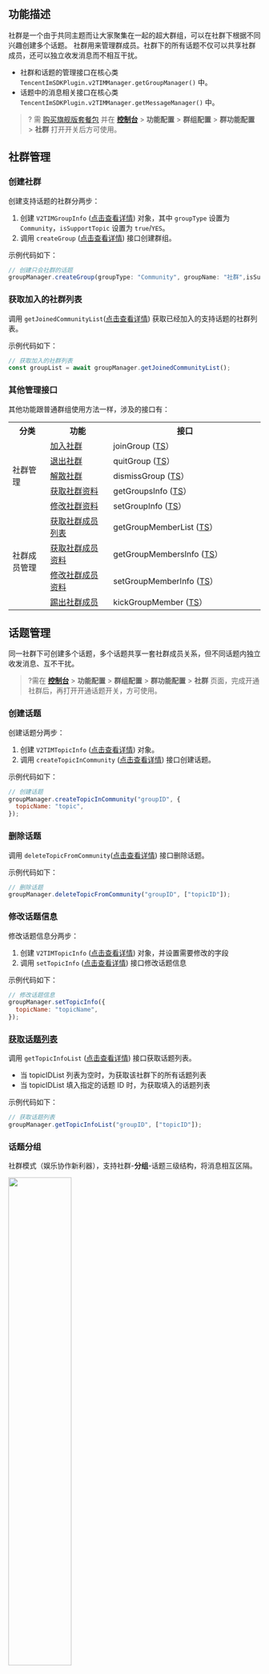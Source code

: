 ## 功能描述

社群是一个由于共同主题而让大家聚集在一起的超大群组，可以在社群下根据不同兴趣创建多个话题。
社群用来管理群成员。社群下的所有话题不仅可以共享社群成员，还可以独立收发消息而不相互干扰。

- 社群和话题的管理接口在核心类 ` TencentImSDKPlugin.v2TIMManager.getGroupManager()` 中。
- 话题中的消息相关接口在核心类 ` TencentImSDKPlugin.v2TIMManager.getMessageManager()` 中。

> ? 需 [购买旗舰版套餐包](https://buy.cloud.tencent.com/avc?from=17182) 并在 [**控制台**](https://console.cloud.tencent.com/im/qun-setting ) > **功能配置** > **群组配置** > **群功能配置** > **社群** 打开开关后方可使用。

## 社群管理

### 创建社群

创建支持话题的社群分两步：

1. 创建 `V2TIMGroupInfo` ([点击查看详情](https://comm.qq.com/im/doc/RN/zh/Interface/Group/V2TimGroupInfo.html)) 对象，其中 `groupType` 设置为 `Community`，`isSupportTopic` 设置为 `true`/`YES`。
2. 调用 `createGroup` ([点击查看详情](https://comm.qq.com/im/doc/RN/zh/Api/V2TIMGroupManager/createGroup.html)) 接口创建群组。

示例代码如下：

```javascript
// 创建只会社群的话题
groupManager.createGroup(groupType: "Community", groupName: "社群",isSupportTopic: true);
```

### 获取加入的社群列表

调用 `getJoinedCommunityList`([点击查看详情](https://comm.qq.com/im/doc/RN/zh/Api/V2TIMGroupManager/getJoinedCommunityList.html)) 获取已经加入的支持话题的社群列表。

示例代码如下：

```javascript
// 获取加入的社群列表
const groupList = await groupManager.getJoinedCommunityList();
```

### 其他管理接口

其他功能跟普通群组使用方法一样，涉及的接口有：

<table>
<tr>
<th width="15%">分类</th>
<th width="25%">功能</th>
<th width="60%">接口</th>
</tr>
<tr>
<td rowspan="5">社群管理</td>
<td><a href="https://cloud.tencent.com/document/product/269/75396#joinGroup">加入社群</a></td>
<td>joinGroup (<a href="https://comm.qq.com/im/doc/RN/zh/Api/V2TIMManager/joinGroup.html">TS</a>）</td>
</tr>
<tr>
<td><a href="https://cloud.tencent.com/document/product/269/75396#quitGroup">退出社群</a></td>
<td>quitGroup (<a href="https://comm.qq.com/im/doc/RN/zh/Api/V2TIMManager/quitGroup.html">TS</a>）</td>
</tr>
<tr>
<td><a href="https://cloud.tencent.com/document/product/269/75396#dismissGroup">解散社群</a></td>
<td>dismissGroup (<a href="https://comm.qq.com/im/doc/RN/zh/Api/V2TIMManager/dismissGroup.html">TS</a>）</td>
</tr>
<tr>
<td><a href="https://cloud.tencent.com/document/product/269/75399#getGroupsInfo">获取社群资料</a></td>
<td>getGroupsInfo (<a href="https://comm.qq.com/im/doc/RN/zh/Api/V2TIMGroupManager/getGroupsInfo.html">TS</a>）</td>
</tr>
<tr>
<td><a href="https://cloud.tencent.com/document/product/269/75399#setGroupInfo">修改社群资料</a></td>
<td>setGroupInfo (<a href="https://comm.qq.com/im/doc/RN/zh/Api/V2TIMGroupManager/setGroupInfo.html">TS</a>）</td>
</tr>
<tr>
<td rowspan="4">社群成员管理</td>
<td><a href="https://cloud.tencent.com/document/product/269/75402#getGroupMemberList">获取社群成员列表</a></td>
<td>getGroupMemberList (<a href="https://comm.qq.com/im/doc/RN/zh/Api/V2TIMGroupManager/getGroupMemberList.html">TS</a>）</td>
</tr>
<tr>
<td><a href="https://cloud.tencent.com/document/product/269/75405#getGroupMembersInfo">获取社群成员资料</a></td>
<td>getGroupMembersInfo (<a href="https://comm.qq.com/im/doc/RN/zh/Api/V2TIMGroupManager/getGroupMembersInfo.html">TS</a>）</td>
</tr>
<tr>
<td><a href="https://cloud.tencent.com/document/product/269/75405#setGroupMemberInfo">修改社群成员资料</a></td>
<td>setGroupMemberInfo (<a href="https://comm.qq.com/im/doc/RN/zh/Api/V2TIMGroupManager/setGroupMemberInfo.html">TS</a>）</td>
</tr>
<tr>
<td><a href="https://cloud.tencent.com/document/product/269/75402#kickGroupMember">踢出社群成员</a></td>
<td>kickGroupMember (<a href="https://comm.qq.com/im/doc/RN/zh/Api/V2TIMGroupManager/kickGroupMember.html">TS</a>）</td>
</tr>
</table>

## 话题管理
同一社群下可创建多个话题，多个话题共享一套社群成员关系，但不同话题内独立收发消息、互不干扰。
>?需在 [**控制台**](https://console.cloud.tencent.com/im/qun-setting ) > **功能配置** > **群组配置** > **群功能配置** > **社群** 页面，完成开通社群后，再打开开通话题开关，方可使用。


### 创建话题

创建话题分两步：

1. 创建 `V2TIMTopicInfo` ([点击查看详情](https://comm.qq.com/im/doc/RN/zh/Interface/Topic/V2TimTopicInfo.html)) 对象。
2. 调用 `createTopicInCommunity` ([点击查看详情](https://comm.qq.com/im/doc/RN/zh/Api/V2TIMGroupManager/createTopicInCommunity.html)) 接口创建话题。

示例代码如下：

```javascript
// 创建话题
groupManager.createTopicInCommunity("groupID", {
  topicName: "topic",
});
```

### 删除话题

调用 `deleteTopicFromCommunity`([点击查看详情](https://comm.qq.com/im/doc/RN/zh/Api/V2TIMGroupManager/deleteTopicFromCommunity.html)) 接口删除话题。

示例代码如下：

```javascript
// 删除话题
groupManager.deleteTopicFromCommunity("groupID", ["topicID"]);
```

### 修改话题信息

修改话题信息分两步：

1. 创建 `V2TIMTopicInfo` ([点击查看详情](https://comm.qq.com/im/doc/RN/zh/Interface/Topic/V2TimTopicInfo.html)) 对象，并设置需要修改的字段
2. 调用 `setTopicInfo` ([点击查看详情](https://comm.qq.com/im/doc/RN/zh/Api/V2TIMGroupManager/setTopicInfo.html)) 接口修改话题信息

示例代码如下：

```javascript
// 修改话题信息
groupManager.setTopicInfo({
  topicName: "topicName",
});
```

### [获取话题列表](id:getTopicList)

调用 `getTopicInfoList` ([点击查看详情](https://comm.qq.com/im/doc/RN/zh/Api/V2TIMGroupManager/getTopicInfoList.html)) 接口获取话题列表。

- 当 topicIDList 列表为空时，为获取该社群下的所有话题列表
- 当 topicIDList 填入指定的话题 ID 时，为获取填入的话题列表

示例代码如下：

```javascript
// 获取话题列表
groupManager.getTopicInfoList("groupID", ["topicID"]);
```

### 话题分组

社群模式（娱乐协作新利器），支持社群-**分组**-话题三级结构，将消息相互区隔。

<img style="width:50%;" src="https://qcloudimg.tencent-cloud.cn/raw/728b38c71f25a70bcb717c3fefe29aac.png" />

实现原理为，社群的 [`customInfo`](https://comm.qq.com/im/doc/RN/zh/Interface/Group/V2TimGroupInfo.html#custominfo) 中，保存该社群的话题分组列表；每个话题所属的分组，存储于其 [`customString`](https://comm.qq.com/im/doc/RN/zh/Interface/Topic/V2TimTopicInfo.html#customstring) 字段中。

- 加载社群时，根据社群（群组）的 [`customInfo`](https://comm.qq.com/im/doc/RN/zh/Interface/Group/V2TimGroupInfo.html#custominfo) 的话题分组列表字段，展示分组。该字段建议用 `string[]` 形式存储。
- 具体每个分组中有什么话题 Topic，则要遍历 Topic 列表，通过 [`V2TimTopicInfo`](https://comm.qq.com/im/doc/RN/zh/Interface/Topic/V2TimTopicInfo.html) 的 [`customString`](https://comm.qq.com/im/doc/RN/zh/Interface/Topic/V2TimTopicInfo.html#customstring) 获得每个话题所属分组。

> ?
>
> 社群（群组）中 [`customInfo`](https://comm.qq.com/im/doc/RN/zh/Interface/Group/V2TimGroupInfo.html#custominfo) 的话题分组列表字段名，key 值，可由您自行定义。
> 以下示例代码中，将其命名为 `categoryList` 。

#### 获取社群的分组列表

调用 `getCommunityCategoryList(String groupID)` 方法，示例代码如下：

```javascript
const getCommunityCategoryList = async (groupID) => {
  const customInfo = await getCommunityCustomInfo(groupID);
  if (customInfo != null) {
    const categoryListString = customInfo["categoryList"];
    if (categoryListString != null && categoryListString !== "") {
      return JSON.parse(categoryListString);
    }
  }
};

const getCommunityCustomInfo = async (groupID) => {
  const groupIDList = [groupID];
  const res = await TencentImSDKPlugin.v2TIMManager
    .getGroupManager()
    .getGroupsInfo(groupIDList);
  if (res.code != 0) {
    const groupInfo = res.data[0];
    if (groupInfo != null) {
      const customInfo = groupInfo.groupInfo?.customInfo;
      return customInfo;
    }
  }
  return null;
};
```

#### 配置社群的分组列表

此处直接修改群组 `groupInfo` 的 `customInfo` 即可。此处为一个 Map，key 值您定义的话题分组列表字段名。

`getCommunityCustomInfo` 方法已在上一段实现，示例代码如下：

```javascript
const setCommunityCategoryList = async (
  groupID,
  groupType,
  newCategoryList
) => {
  const customInfo = await getCommunityCustomInfo(groupID);
  customInfo["categoryList"] = JSON.parse(newCategoryList);
  TencentImSDKPlugin.v2TIMManager.getGroupManager().setGroupInfo({
    customInfo: customInfo,
    groupID: groupID,
    groupType: groupType,
    // ...其他资料
  });
};
```

#### 为话题添加分组

示例代码如下：

```javascript
const addCategoryForTopic = (groupID, categoryName) => {
  TencentImSDKPlugin.v2TIMManager.getGroupManager().setTopicInfo({
    customString: categoryName,
  });
};
```

#### 获取话题所在分组

直接从 [获取话题列表](#getTopicList) 中，取出 `customString` 即可。

### 监听话题回调

在 `V2TIMGroupListener` ([点击查看详情](https://comm.qq.com/im/doc/RN/zh/Interface/Listener/V2TimGroupListener.html)) 中增加了话题相关的回调方法，`onTopicCreated`，`onTopicDeleted`，`onTopicInfoChanged`，用来监听话题事件。

示例代码如下：

```javascript
const v2TIMGroupListener = {
  onTopicCreated: (groupID, topicID) => {
    // 监听话题创建通知
  },
  onTopicDeleted: (groupID, topicIDList) => {
    // 监听话题删除通知
  },
  onTopicInfoChanged: (groupID, topicInfo) => {
    // 监听话题信息更新通知
  },
};
V2TIMManager.getInstance().addGroupListener(v2TIMGroupListener);
```

## 话题消息

话题消息相关功能跟普通消息使用方法一样，涉及的接口有：

<table>
<tr>
<th width="15%">功能</th>
<th width="40%">接口</th>
<th width="30%">说明</th>
</tr>
<tr>
<td>发送消息</td>
<td>sendMessage (<a href="https://comm.qq.com/im/doc/RN/zh/Api/V2TIMMessageManager/sendMessage.html">TS</a>)</td>
<td>参数 groupID 填为话题 topicID</td>
</tr>
<tr>
<td>接收消息</td>
<td>V2TIMAdvancedMsgListener (<a href="https://comm.qq.com/im/doc/RN/zh/Interface/Listener/V2TimAdvancedMsgListener.html">TS</a>) 中的 onRecvNewMessage 方法 </td>
<td>消息中的 groupID 即为话题 topicID</td>
</tr>
<tr>
<td>标记消息已读</td>
<td>markGroupMessageAsRead (<a href="https://comm.qq.com/im/doc/RN/zh/Api/V2TIMMessageManager/markGroupMessageAsRead.html">TS</a></td>
<td>参数 groupID 填为话题 topicID</td>
</tr>
<tr>
<td>获取历史消息</td>
<td>getGroupHistoryMessageList (<a href="https://comm.qq.com/im/doc/RN/zh/Api/V2TIMMessageManager/getGroupHistoryMessageList.html">TS</a></td>
<td>参数 groupID 填为话题 topicID</td>
</tr>
<tr>
<td>撤回消息</td>
<td>revokeMessage (<a href="https://comm.qq.com/im/doc/RN/zh/Api/V2TIMMessageManager/revokeMessage.html">TS</a>）</td>
<td>参数 groupID 填为话题 topicID</td>
</tr>
</table>

## 交流与反馈

欢迎加入 QQ 群进行技术交流和反馈问题，QQ 群：**437955475**。
